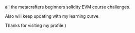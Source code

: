 all the metacrafters beginners solidity EVM course challenges.

Also will keep updating with my learning curve.

Thanks for visiting my profile:)
